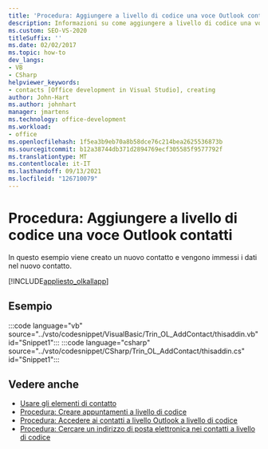 ```yaml
---
title: 'Procedura: Aggiungere a livello di codice una voce Outlook contatti'
description: Informazioni su come aggiungere a livello di codice una voce Outlook contatti. In questo esempio viene creato un nuovo contatto e vengono immessi i dati nel nuovo contatto.
ms.custom: SEO-VS-2020
titleSuffix: ''
ms.date: 02/02/2017
ms.topic: how-to
dev_langs:
- VB
- CSharp
helpviewer_keywords:
- contacts [Office development in Visual Studio], creating
author: John-Hart
ms.author: johnhart
manager: jmartens
ms.technology: office-development
ms.workload:
- office
ms.openlocfilehash: 1f5ea3b9eb70a8b58dce76c214bea2625536873b
ms.sourcegitcommit: b12a38744db371d2894769ecf305585f9577792f
ms.translationtype: MT
ms.contentlocale: it-IT
ms.lasthandoff: 09/13/2021
ms.locfileid: "126710079"
---
```

# <a name="how-to-programmatically-add-an-entry-to-outlook-contacts"></a>Procedura: Aggiungere a livello di codice una voce Outlook contatti
  In questo esempio viene creato un nuovo contatto e vengono immessi i dati nel nuovo contatto.

 [!INCLUDE[appliesto_olkallapp](../vsto/includes/appliesto-olkallapp-md.md)]

## <a name="example"></a>Esempio
 :::code language="vb" source="../vsto/codesnippet/VisualBasic/Trin_OL_AddContact/thisaddin.vb" id="Snippet1":::
 :::code language="csharp" source="../vsto/codesnippet/CSharp/Trin_OL_AddContact/thisaddin.cs" id="Snippet1":::

## <a name="see-also"></a>Vedere anche
- [Usare gli elementi di contatto](../vsto/working-with-contact-items.md)
- [Procedura: Creare appuntamenti a livello di codice](../vsto/how-to-programmatically-create-appointments.md)
- [Procedura: Accedere ai contatti a livello Outlook a livello di codice](../vsto/how-to-programmatically-access-outlook-contacts.md)
- [Procedura: Cercare un indirizzo di posta elettronica nei contatti a livello di codice](../vsto/how-to-programmatically-search-for-an-e-mail-address-in-contacts.md)
